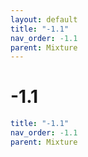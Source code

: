 ```yaml
---
layout: default
title: "-1.1"
nav_order: -1.1
parent: Mixture
---
```


# -1.1

```yaml
title: "-1.1"
nav_order: -1.1
parent: Mixture
```
